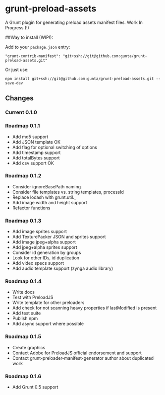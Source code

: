 grunt-preload-assets
====================

A Grunt plugin for generating preload assets manifest files.
Work In Progress (!)

##Way to install (WIP!):

Add to your `package.json` entry:
	
	"grunt-contrib-manifest": "git+ssh://git@github.com:gunta/grunt-preload-assets.git"

Or just use:

	npm install git+ssh://git@github.com:gunta/grunt-preload-assets.git --save-dev



## Changes

### Current 0.1.0



### Roadmap 0.1.1
- Add md5 support
- Add JSON template OK
- Add flag for optional switching of options
- Add timestamp support
- Add totalBytes support
- Add csv support OK


### Roadmap 0.1.2
- Consider ignoreBasePath naming
- Consider file templates vs. string templates, processId
- Replace lodash with grunt.util._
- Add image width and height support
- Refactor functions

### Roadmap 0.1.3
- Add image sprites support
- Add TexturePacker JSON and sprites support
- Add image jpeg+alpha support
- Add jpeg+alpha sprites support
- Consider id generation by groups
- Look for other IDs, id duplication
- Add video specs support
- Add audio template support (zynga audio library)

### Roadmap 0.1.4
- Write docs
- Test with PreloadJS
- Write template for other preloaders
- Add check for not scanning heavy properties if lastModified is present
- Add test suite
- Publish npm
- Add async support where possible

### Roadmap 0.1.5
- Create graphics
- Contact Adobe for PreloadJS official endorsement and support
- Contact grunt-preloader-manifest-generator author about duplicated work

### Roadmap 0.1.6
- Add Grunt 0.5 support